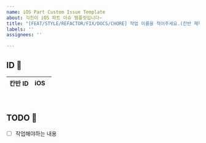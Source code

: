 ```yaml
---
name: iOS Part Custom Issue Template
about: 긱친이 iOS 파트 이슈 템플릿입니다~
title: "[FEAT/STYLE/REFACTOR/FIX/DOCS/CHORE] 작업 이름을 적어주세요.(칸반 제목과 동일하게!)"
labels: ''
assignees: ''

---
```


## ID 🪪
| 칸반 ID | iOS &nbsp; |
|:-------:|:-------:|

<br/>

##  TODO 📝
- [ ] 작업해야하는 내용
